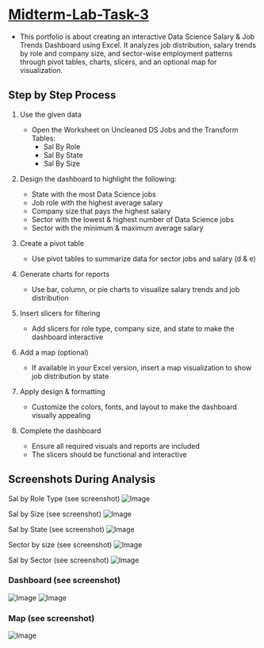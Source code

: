 # [Midterm-Lab-Task-3](https://github.com/user-attachments/files/19233231/Midterm.Lab.Task.3.Creating.PIVOT.TABLE.and.DASHBOARD.pdf)
- This portfolio is about creating an interactive Data Science Salary & Job Trends Dashboard using Excel. It analyzes job distribution, salary trends by role and company size, and sector-wise employment patterns through pivot tables, charts, slicers, and an optional map for visualization.
## Step by Step Process

1. Use the given data  
   - Open the Worksheet on Uncleaned DS Jobs and the Transform Tables:  
     - Sal By Role  
     - Sal By State  
     - Sal By Size  

2. Design the dashboard to highlight the following:  
   - State with the most Data Science jobs  
   - Job role with the highest average salary  
   - Company size that pays the highest salary  
   - Sector with the lowest & highest number of Data Science jobs  
   - Sector with the minimum & maximum average salary  

3. Create a pivot table  
   - Use pivot tables to summarize data for sector jobs and salary (d & e)  

4. Generate charts for reports  
   - Use bar, column, or pie charts to visualize salary trends and job distribution  

5. Insert slicers for filtering  
   - Add slicers for role type, company size, and state to make the dashboard interactive  

6. Add a map (optional)  
   - If available in your Excel version, insert a map visualization to show job distribution by state  

7. Apply design & formatting  
   - Customize the colors, fonts, and layout to make the dashboard visually appealing  

8. Complete the dashboard  
   - Ensure all required visuals and reports are included  
   - The slicers should be functional and interactive

## Screenshots During Analysis
Sal by Role Type (see screenshot)
  ![Image](https://github.com/user-attachments/assets/b5aed22d-4cf9-41b7-b204-0ecc09ce64cf)

Sal by Size (see screenshot)
  ![Image](https://github.com/user-attachments/assets/79614bb9-51ab-4d80-a291-36d720d9721b)
  
  Sal by State (see screenshot)
  ![Image](https://github.com/user-attachments/assets/8bd1776a-e0a6-44e5-8e51-5874ded84f42)

 Sector by size (see screenshot)
  ![Image](https://github.com/user-attachments/assets/8d78a9a1-0a95-4314-a164-1192c48e1866)

Sal by Sector (see screenshot)
![Image](https://github.com/user-attachments/assets/4a33f1c5-ec30-4703-b8ee-082c46e3962e)

### Dashboard (see screenshot)
![Image](https://github.com/user-attachments/assets/7a4d0c6f-7299-4b42-8b68-7c1fa8e0a63f)
![Image](https://github.com/user-attachments/assets/4b99b2f4-130c-401d-acc7-49f4e8289ca9)

### Map (see screenshot)
![Image](https://github.com/user-attachments/assets/e3764115-01ae-48a7-af5c-12146e9e8680)


